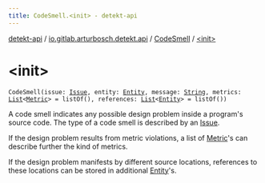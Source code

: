 ```yaml
---
title: CodeSmell.<init> - detekt-api
---
```


[detekt-api](../../index.html) / [io.gitlab.arturbosch.detekt.api](../index.html) / [CodeSmell](index.html) / [&lt;init&gt;](./-init-.html)

# &lt;init&gt;

`CodeSmell(issue: `[`Issue`](../-issue/index.html)`, entity: `[`Entity`](../-entity/index.html)`, message: `[`String`](https://kotlinlang.org/api/latest/jvm/stdlib/kotlin/-string/index.html)`, metrics: `[`List`](https://kotlinlang.org/api/latest/jvm/stdlib/kotlin.collections/-list/index.html)`<`[`Metric`](../-metric/index.html)`> = listOf(), references: `[`List`](https://kotlinlang.org/api/latest/jvm/stdlib/kotlin.collections/-list/index.html)`<`[`Entity`](../-entity/index.html)`> = listOf())`

A code smell indicates any possible design problem inside a program's source code.
The type of a code smell is described by an [Issue](../-issue/index.html).

If the design problem results from metric violations, a list of [Metric](../-metric/index.html)'s
can describe further the kind of metrics.

If the design problem manifests by different source locations, references to these
locations can be stored in additional [Entity](../-entity/index.html)'s.

